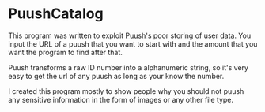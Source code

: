 PuushCatalog
============
This program was written to exploit <a href="http://puu.sh">Puush's</a> poor storing of user data. You input the URL of a puush that you want to start with and the amount that you want the program to find after that.

Puush transforms a raw ID number into a alphanumeric string, so it's very easy to get the url of any puush as long as your know the number.

I created this program mostly to show people why you should not puush any sensitive information in the form of images or any other file type.

